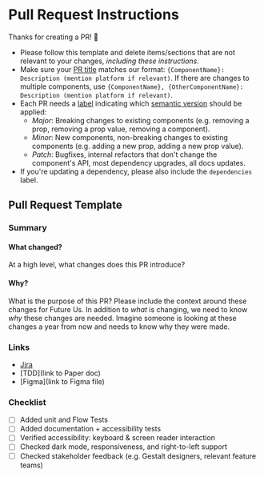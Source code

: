 # Pull Request Instructions

Thanks for creating a PR! 🎉

- Please follow this template and delete items/sections that are not relevant to your changes, _including these instructions_.
- Make sure your [PR title](https://github.com/pinterest/gestalt/#releasing) matches our format: `{ComponentName}: Description (mention platform if relevant)`. If there are changes to multiple components, use `{ComponentName}, {OtherComponentName}: Description (mention platform if relevant)`.
- Each PR needs a [label](https://docs.github.com/en/issues/using-labels-and-milestones-to-track-work/managing-labels) indicating which [semantic version](https://semver.org/) should be applied:
  - _Major_: Breaking changes to existing components (e.g. removing a prop, removing a prop value, removing a component).
  - _Minor_: New components, non-breaking changes to existing components (e.g. adding a new prop, adding a new prop value).
  - _Patch_: Bugfixes, internal refactors that don't change the component's API, most dependency upgrades, all docs updates.
- If you're updating a dependency, please also include the `dependencies` label.

## Pull Request Template

### Summary

#### What changed?

At a high level, what changes does this PR introduce?

#### Why?

What is the purpose of this PR? Please include the context around these changes for Future Us. In addition to _what_ is changing, we need to know _why_ these changes are needed. Imagine someone is looking at these changes a year from now and needs to know why they were made.

### Links

- [Jira](https://jira.pinadmin.com/browse/GESTALT-XXXX)
- [TDD](link to Paper doc)
- [Figma](link to Figma file)

### Checklist

- [ ] Added unit and Flow Tests
- [ ] Added documentation + accessibility tests
- [ ] Verified accessibility: keyboard & screen reader interaction
- [ ] Checked dark mode, responsiveness, and right-to-left support
- [ ] Checked stakeholder feedback (e.g. Gestalt designers, relevant feature teams)
